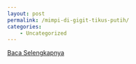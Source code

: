 ```yaml
---
layout: post
permalink: /mimpi-di-gigit-tikus-putih/
categories:
    - Uncategorized
---
```


[Baca Selengkapnya](/01)